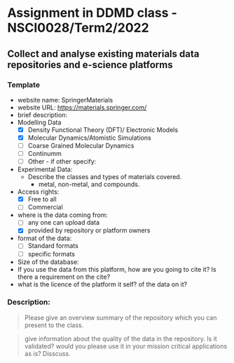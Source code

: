 # Assignment in DDMD class - NSCI0028/Term2/2022

## Collect and analyse existing materials data repositories and e-science platforms 

### Template 
* website name: SpringerMaterials
* website URL: https://materials.springer.com/
* brief description: 
* Modelling Data 
  - [x] Density Functional Theory (DFT)/ Electronic Models
  - [x] Molecular Dynamics/Atomistic Simulations
  - [ ] Coarse Grained Molecular Dynamics
  - [ ] Continumm 
  - [ ] Other
        - if other specify: 
* Experimental Data: 
  * Describe the classes and types of materials covered. 
    *  metal, non-metal, and compounds.
* Access rights: 
  - [x] Free to all 
  - [ ] Commercial 
* where is the data coming from:  
  - [ ] any one can upload data 
  - [x] provided by repository or platform owners
* format of the data:
  - [ ] Standard formats
  - [ ] specific formats
* Size of the database:
* If you use the data from this platform, how are you going to cite it? Is there a requirement on the cite?
* what is the licence of the platform it self? of the data on it?
 
 ### Description:
> Please give an overview summary of the repository which you can present to the class.

>give information about the quality of the data in the repository. Is it validated? would you please use it in your mission critical applications as is? Disscuss.
